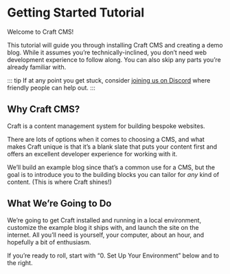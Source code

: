 # Getting Started Tutorial

Welcome to Craft CMS!

This tutorial will guide you through installing Craft CMS and creating a demo blog. While it assumes you’re technically-inclined, you don’t need web development experience to follow along. You can also skip any parts you’re already familiar with.

::: tip
If at any point you get stuck, consider [joining us on Discord](https://craftcms.com/discord) where friendly people can help out.
:::

## Why Craft CMS?

Craft is a content management system for building bespoke websites. 

There are lots of options when it comes to choosing a CMS, and what makes Craft unique is that it’s a blank slate that puts your content first and offers an excellent developer experience for working with it.

We’ll build an example blog since that’s a common use for a CMS, but the goal is to introduce you to the building blocks you can tailor for *any* kind of content. (This is where Craft shines!)

## What We’re Going to Do

We’re going to get Craft installed and running in a local environment, customize the example blog it ships with, and launch the site on the internet. All you’ll need is yourself, your computer, about an hour, and hopefully a bit of enthusiasm.

If you’re ready to roll, start with “0. Set Up Your Environment” below and to the right.
